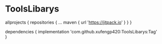 # ToolsLibarys

allprojects {
		repositories {
			...
			maven { url 'https://jitpack.io' }
		}
	}
  
  dependencies {
	        implementation 'com.github.xufengp420:ToolsLibarys:Tag'
	}
